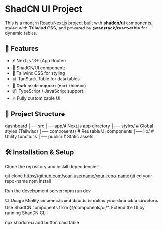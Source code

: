 # ShadCN UI Project

This is a modern React/Next.js project built with **[shadcn/ui](https://ui.shadcn.com/)** components, styled with **Tailwind CSS**, and powered by **@tanstack/react-table** for dynamic tables.

## 🚀 Features

- ⚡ Next.js 13+ (App Router)
- 🎨 ShadCN/UI components
- 💅 Tailwind CSS for styling
- 📊 TanStack Table for data tables
- 🌙 Dark mode support (next-themes)
- 📦 TypeScript / JavaScript support
- 🔥 Fully customizable UI

## 📂 Project Structure

dashboard
│── src 
      │──app/# Next.js app directory
            │── styles/ # Global styles (Tailwind)
      │── components/ # Reusable UI components
      │── lib/ # Utility functions
│── public/ # Static assets


## 🛠️ Installation & Setup

Clone the repository and install dependencies:

git clone https://github.com/your-username/your-repo-name.git
cd your-repo-name
npm install

Run the development server:
npm run dev

💻 Usage
Modify columns.ts and data.ts to define your data table structure.
Use ShadCN components from @/components/ui/*.
Extend the UI by running ShadCN CLI:

npx shadcn-ui add button card table


